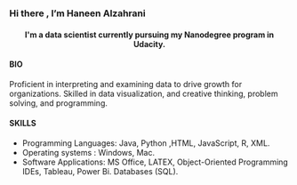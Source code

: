 ### Hi there , I’m Haneen Alzahrani 


<h4 align="center"> I'm a data scientist currently pursuing my Nanodegree program in Udacity.  </h4>

#### BIO

Proficient in interpreting and examining data to drive growth for organizations. Skilled in data visualization, and creative thinking, problem solving, and programming.

#### SKILLS

- Programming Languages: Java, Python ,HTML, JavaScript, R, XML.
- Operating systems : Windows, Mac.
- Software Applications: MS Office, LATEX, Object-Oriented Programming IDEs, Tableau, Power Bi. Databases (SQL).
